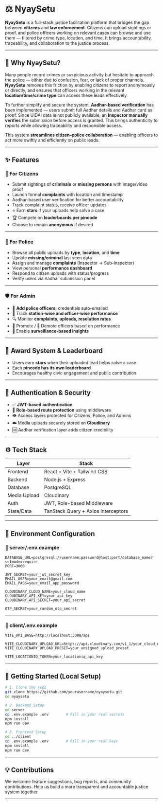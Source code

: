 # ⚖️ NyaySetu

**NyaySetu** is a full-stack justice facilitation platform that bridges the gap between **citizens** and **law enforcement**. Citizens can upload sightings or proof, and police officers working on relevant cases can browse and use them — filtered by crime type, location, and time. It brings accountability, traceability, and collaboration to the justice process.

---

## 🧠 Why NyaySetu?

Many people record crimes or suspicious activity but hesitate to approach the police — either due to confusion, fear, or lack of proper channels. **NyaySetu** removes this friction by enabling citizens to report anonymously or directly, and ensures that officers working in the relevant **location/time/crime type** can access these leads effectively.

To further simplify and secure the system, **Aadhar-based verification** has been implemented — users submit full Aadhar details and Aadhar card as proof. Since UIDAI data is not publicly available, an **Inspector manually verifies** the submission before access is granted. This brings authenticity to reports while allowing traceability and responsible access.

This system **streamlines citizen–police collaboration** — enabling officers to act more swiftly and efficiently on public leads.

---

## ✨ Features

### 👤 For Citizens
- Submit sightings of **criminals** or **missing persons** with image/video proof  
- Launch formal **complaints** with location and timestamp  
- Aadhar-based user verification for better accountability  
- Track complaint status, receive officer updates  
- ⭐ Earn **stars** if your uploads help solve a case  
- 🏆 Compete on **leaderboards per pincode**  
- Choose to remain **anonymous** if desired  

---

### 👮 For Police
- Browse all public uploads by **type**, **location**, and **time**  
- Update **missing/criminal** last seen data  
- Assign and manage **complaints** (Inspector → Sub-Inspector)  
- View personal **performance dashboard**  
- Respond to citizen uploads with status/progress  
- Verify users via Aadhar submission panel  

---

### 🛡️ For Admin
- 📧 **Add police officers**; credentials auto-emailed  
- 🎯 Track **station-wise and officer-wise performance**  
- 🔍 Monitor **complaints, uploads, resolution rates**  
- 🔼 Promote / 🔽 Demote officers based on performance  
- 🧠 Enable **surveillance-based insights**  

---

## 🏅 Award System & Leaderboard

- Users earn **stars** when their uploaded lead helps solve a case  
- Each **pincode has its own leaderboard**  
- Encourages healthy civic engagement and public contribution  

---

## 🔐 Authentication & Security

- ✅ **JWT-based authentication**  
- 🎫 **Role-based route protection** using middleware  
- 👁️ Access layers protected for Citizens, Police, and Admins  
- ☁️ Media uploads securely stored on **Cloudinary**  
- 🆔 Aadhar verification layer adds citizen credibility  

---

## ⚙️ Tech Stack

| Layer        | Stack                                |
|--------------|---------------------------------------|
| Frontend     | React + Vite + Tailwind CSS           |
| Backend      | Node.js + Express                     |
| Database     | PostgreSQL                            |
| Media Upload | Cloudinary                            |
| Auth         | JWT, Role-based Middleware            |
| State/Data   | TanStack Query + Axios Interceptors   |

---

## 📁 Environment Configuration

### 📄 server/.env.example

```
DATABASE_URL=postgresql://username:password@host:port/database_name?sslmode=require
PORT=3000

JWT_SECRET=your_jwt_secret_key
EMAIL_USER=your_email@gmail.com
EMAIL_PASS=your_email_app_password

CLOUDINARY_CLOUD_NAME=your_cloud_name
CLOUDINARY_API_KEY=your_api_key
CLOUDINARY_API_SECRET=your_api_secret

OTP_SECRET=your_random_otp_secret
```

---

### 📄 client/.env.example

```
VITE_API_BASE=http://localhost:3000/api

VITE_CLOUDINARY_UPLOAD_URL=https://api.cloudinary.com/v1_1/your_cloud_name/auto/upload
VITE_CLOUDINARY_UPLOAD_PRESET=your_unsigned_upload_preset

VITE_LOCATIONIQ_TOKEN=your_locationiq_api_key
```

---

## 🚀 Getting Started (Local Setup)

```bash
# 1. Clone the repo
git clone https://github.com/yourusername/nyaysetu.git
cd nyaysetu

# 2. Backend Setup
cd server
cp .env.example .env        # Fill in your real secrets
npm install
npm run dev

# 3. Frontend Setup
cd ../client
cp .env.example .env        # Fill in your real keys
npm install
npm run dev
```

---

## 💡 Contributions

We welcome feature suggestions, bug reports, and community contributions. Help us build a more transparent and accountable justice system together.

---


